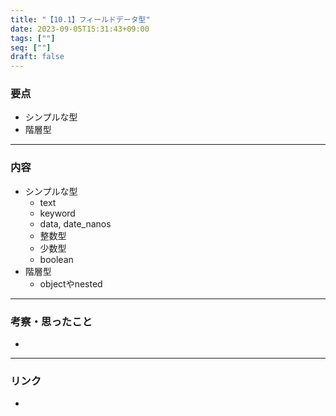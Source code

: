 ```yaml
---
title: "【10.1】フィールドデータ型"
date: 2023-09-05T15:31:43+09:00
tags: [""]
seq: [""]
draft: false
---
```


### 要点
- シンプルな型
- 階層型


---
### 内容
- シンプルな型
  - text
  - keyword
  - data, date_nanos
  - 整数型
  - 少数型
  - boolean
- 階層型
  - objectやnested


---
### 考察・思ったこと
- 

---
### リンク
- 
